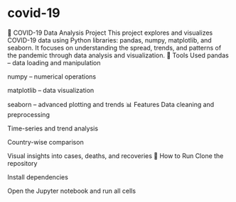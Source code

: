 # covid-19
🦠 COVID-19 Data Analysis Project This project explores and visualizes COVID-19 data using Python libraries: pandas, numpy, matplotlib, and seaborn. It focuses on understanding the spread, trends, and patterns of the pandemic through data analysis and visualization.
🔧 Tools Used
pandas – data loading and manipulation

numpy – numerical operations

matplotlib – data visualization

seaborn – advanced plotting and trends
📊 Features
Data cleaning and preprocessing

Time-series and trend analysis

Country-wise comparison

Visual insights into cases, deaths, and recoveries
🚀 How to Run
Clone the repository

Install dependencies

Open the Jupyter notebook and run all cells

